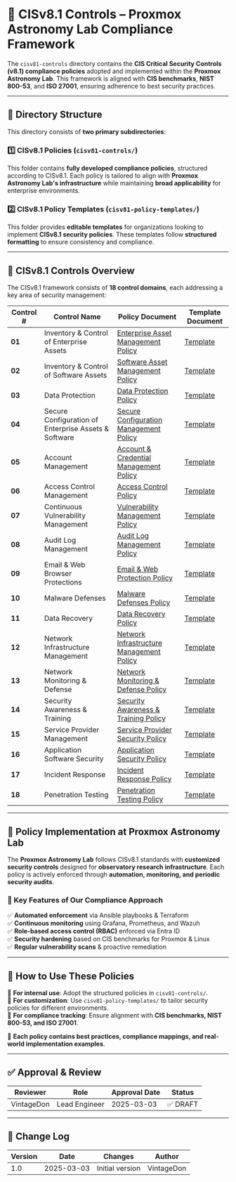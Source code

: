 <!-- ---
title: "CISv8.1 Controls – Proxmox Astronomy Lab Compliance Framework"
description: "This document provides an overview of the CIS Critical Security Controls (v8.1) as implemented in the Proxmox Astronomy Lab. It links to all relevant policy documents and templates."
author: "VintageDon"
tags: ["CISv8.1", "Compliance", "Security Policies", "Best Practices"]
category: "Compliance"
kb_type: "Reference"
version: "1.0"
status: "Draft"
last_updated: "2025-03-03"
---
 -->

# **📜 CISv8.1 Controls – Proxmox Astronomy Lab Compliance Framework**

The `cisv81-controls` directory contains the **CIS Critical Security Controls (v8.1) compliance policies** adopted and implemented within the **Proxmox Astronomy Lab**. This framework is aligned with **CIS benchmarks**, **NIST 800-53**, and **ISO 27001**, ensuring adherence to best security practices.

---

## **📂 Directory Structure**

This directory consists of **two primary subdirectories**:

### **1️⃣ CISv8.1 Policies (`cisv81-controls/`)**

This folder contains **fully developed compliance policies**, structured according to CISv8.1. Each policy is tailored to align with **Proxmox Astronomy Lab's infrastructure** while maintaining **broad applicability** for enterprise environments.

### **2️⃣ CISv8.1 Policy Templates (`cisv81-policy-templates/`)**

This folder provides **editable templates** for organizations looking to implement **CISv8.1 security policies**. These templates follow **structured formatting** to ensure consistency and compliance.

---

## **🔗 CISv8.1 Controls Overview**

The CISv8.1 framework consists of **18 control domains**, each addressing a key area of security management:

| **Control #** | **Control Name** | **Policy Document** | **Template Document** |
|--------------|-----------------|---------------------|----------------------|
| **01** | Inventory & Control of Enterprise Assets | [Enterprise Asset Management Policy](cisv81-controls/cisv81-01-enterprise-asset-management-policy.md) | [Template](cisv81-policy-templates/cisv81-01-inventory-and-control-of-enterprise-assets-template.md) |
| **02** | Inventory & Control of Software Assets | [Software Asset Management Policy](cisv81-controls/cisv81-02-software-asset-management-policy.md) | [Template](cisv81-policy-templates/cisv81-02-inventory-and-control-of-software-assets-template.md) |
| **03** | Data Protection | [Data Protection Policy](cisv81-controls/cisv81-03-data-protection-policy.md) | [Template](cisv81-policy-templates/cisv81-03-data-protection-template.md) |
| **04** | Secure Configuration of Enterprise Assets & Software | [Secure Configuration Management Policy](cisv81-controls/cisv81-04-secure-configuration-management-policy.md) | [Template](cisv81-policy-templates/cisv81-04-secure-configuration-of-enterprise-assets-and-software-template.md) |
| **05** | Account Management | [Account & Credential Management Policy](cisv81-controls/cisv81-05-account-and-credential-management-policy.md) | [Template](cisv81-policy-templates/cisv81-05-account-and-credential-management-policy-template.md) |
| **06** | Access Control Management | [Access Control Policy](cisv81-controls/cisv81-06-access-control-management-policy.md) | [Template](cisv81-policy-templates/cisv81-06-access-control-management-policy-template.md) |
| **07** | Continuous Vulnerability Management | [Vulnerability Management Policy](cisv81-controls/cisv81-07-vulnerability-management-policy.md) | [Template](cisv81-policy-templates/cisv81-07-vulnerability-management-policy-template.md) |
| **08** | Audit Log Management | [Audit Log Management Policy](cisv81-controls/cisv81-08-audit-log-management-policy.md) | [Template](cisv81-policy-templates/cisv81-08-audit-log-management-policy-template.md) |
| **09** | Email & Web Browser Protections | [Email & Web Protection Policy](cisv81-controls/cisv81-09-email-and-web-browser-protections.md) | [Template](cisv81-policy-templates/cisv81-09-email-and-web-browser-protections-template.md) |
| **10** | Malware Defenses | [Malware Defenses Policy](cisv81-controls/cisv81-10-malware-defenses-policy.md) | [Template](cisv81-policy-templates/cisv81-10-malware-defenses-policy-template.md) |
| **11** | Data Recovery | [Data Recovery Policy](cisv81-controls/cisv81-11-data-recovery-policy.md) | [Template](cisv81-policy-templates/cisv81-11-data-recovery-policy-template.md) |
| **12** | Network Infrastructure Management | [Network Infrastructure Management Policy](cisv81-controls/cisv81-12-network-infrastructure-management-policy.md) | [Template](cisv81-policy-templates/cisv81-12-network-infrastructure-management-policy-template.md) |
| **13** | Network Monitoring & Defense | [Network Monitoring & Defense Policy](cisv81-controls/cisv81-13-network-monitoring-and-defense-policy.md) | [Template](cisv81-policy-templates/cisv81-13-network-monitoring-and-defense-policy-template.md) |
| **14** | Security Awareness & Training | [Security Awareness & Training Policy](cisv81-controls/cisv81-14-security-awareness-and-skill-training-policy.md) | [Template](cisv81-policy-templates/cisv81-14-security-awareness-and-skill-training-policy-template.md) |
| **15** | Service Provider Management | [Service Provider Security Policy](cisv81-controls/cisv81-15-service-provider-security.md) | [Template](cisv81-policy-templates/cisv81-15-service-provider-security-template.md) |
| **16** | Application Software Security | [Application Security Policy](cisv81-controls/cisv81-16-account-monitoring.md) | [Template](cisv81-policy-templates/cisv81-16-account-monitoring-template.md) |
| **17** | Incident Response | [Incident Response Policy](cisv81-controls/cisv81-17-security-management.md) | [Template](cisv81-policy-templates/cisv81-17-incident-response-management-template.md) |
| **18** | Penetration Testing | [Penetration Testing Policy](cisv81-controls/cisv81-18-penetration-testing-policy.md) | [Template](cisv81-policy-templates/cisv81-18-penetration-testing-policy-template.md) |

---

## **🔎 Policy Implementation at Proxmox Astronomy Lab**

The **Proxmox Astronomy Lab** follows CISv8.1 standards with **customized security controls** designed for **observatory research infrastructure**. Each policy is actively enforced through **automation, monitoring, and periodic security audits**.

### **🚀 Key Features of Our Compliance Approach**

✅ **Automated enforcement** via Ansible playbooks & Terraform  
✅ **Continuous monitoring** using Grafana, Prometheus, and Wazuh  
✅ **Role-based access control (RBAC)** enforced via Entra ID  
✅ **Security hardening** based on CIS benchmarks for Proxmox & Linux  
✅ **Regular vulnerability scans** & proactive remediation  

---

## **📌 How to Use These Policies**

🔹 **For internal use**: Adopt the structured policies in `cisv81-controls/`.  
🔹 **For customization**: Use `cisv81-policy-templates/` to tailor security policies for different environments.  
🔹 **For compliance tracking**: Ensure alignment with **CIS benchmarks, NIST 800-53, and ISO 27001**.

📌 **Each policy contains best practices, compliance mappings, and real-world implementation examples**.

---

## **✅ Approval & Review**  

| **Reviewer** | **Role** | **Approval Date** | **Status** |
|-------------|---------|------------------|------------|
| VintageDon | Lead Engineer | 2025-03-03 | ✅ DRAFT |  

---

## **📜 Change Log**  

| **Version** | **Date** | **Changes** | **Author** |
|------------|---------|-------------|------------|
| 1.0 | 2025-03-03 | Initial version | VintageDon |

